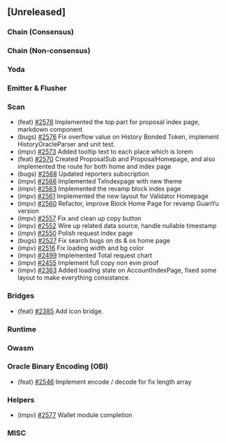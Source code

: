 <!--
(feat): New feature
(impv): Improvement / Enhancement
(docs): Documentation
(bugs): Bug fixes
(chore): Chore/cleanup work
-->

## [Unreleased]

### Chain (Consensus)

### Chain (Non-consensus)

### Yoda

### Emitter & Flusher

### Scan

- (feat) [\#2578](https://github.com/bandprotocol/bandchain/pull/2578) Implemented the top part for proposal index page, markdown component
- (bugs) [\#2576](https://github.com/bandprotocol/bandchain/pull/2576) Fix overflow value on History Bonded Token, implement HistoryOracleParser and unit test.
- (impv) [\#2573](https://github.com/bandprotocol/bandchain/pull/2573) Added tooltip text to each place which is lorem
- (feat) [\#2570](https://github.com/bandprotocol/bandchain/pull/2570) Created ProposalSub and ProposalHomepage, and also implemented the route for both home and index page
- (bugs) [\#2568](https://github.com/bandprotocol/bandchain/pull/2568) Updated reporters subscription
- (impv) [\#2566](https://github.com/bandprotocol/bandchain/pull/2566) Implemented TxIndexpage with new theme
- (impv) [\#2563](https://github.com/bandprotocol/bandchain/pull/2563) Implemented the revamp block index page
- (impv) [\#2561](https://github.com/bandprotocol/bandchain/pull/2561) Implemented the new layout for Validator Homepage
- (impv) [\#2560](https://github.com/bandprotocol/bandchain/pull/2560) Refactor, improve Block Home Page for revamp GuanYu version
- (impv) [\#2557](https://github.com/bandprotocol/bandchain/pull/2557) Fix and clean up copy button
- (impv) [\#2552](https://github.com/bandprotocol/bandchain/pull/2552) Wire up related data source, handle nullable timestamp
- (impv) [\#2550](https://github.com/bandprotocol/bandchain/pull/2550) Polish request index page
- (bugs) [\#2527](https://github.com/bandprotocol/bandchain/pull/2527) Fix search bugs on ds & os home page
- (impv) [\#2516](https://github.com/bandprotocol/bandchain/pull/2516) Fix loading width and bg color
- (impv) [\#2499](https://github.com/bandprotocol/bandchain/pull/2499) Implemented Total request chart
- (impv) [\#2455](https://github.com/bandprotocol/bandchain/pull/2455) Implement full copy non evm proof
- (impv) [\#2363](https://github.com/bandprotocol/bandchain/pull/2363) Added loading state on AccountIndexPage, fixed some layout to make everything consistance.

### Bridges

- (feat) [\#2385](https://github.com/bandprotocol/bandchain/pull/2385) Add icon bridge.

### Runtime

### Owasm

### Oracle Binary Encoding (OBI)

- (feat) [\#2546](https://github.com/bandprotocol/bandchain/pull/2546) Implement encode / decode for fix length array

### Helpers

- (impv) [\#2577](https://github.com/bandprotocol/bandchain/pull/2577) Wallet module completion

### MISC

